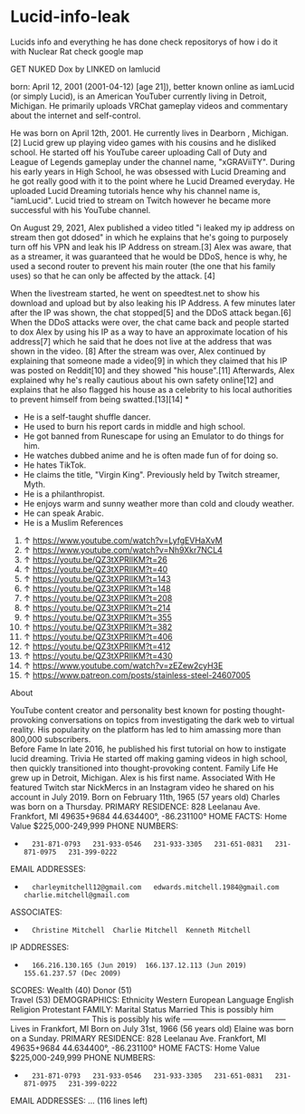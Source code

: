 # Lucid-info-leak
Lucids info and everything he has done check repositorys of how i do it with Nuclear Rat check google map 

GET NUKED
Dox by LINKED on Iamlucid 

born: April 12, 2001 (2001-04-12) [age 21]), better known online as iamLucid (or simply Lucid), is an American YouTuber currently living in Detroit, Michigan. He primarily uploads
VRChat
gameplay videos and commentary about the
internet
and self-control.


He was born on April 12th, 2001. He currently lives in
Dearborn
, Michigan.[2]
Lucid grew up playing video games with his cousins and he disliked school. He started off his YouTube career uploading Call of Duty and League of Legends gameplay under the channel name, "xGRAViiTY". During his early years in High School, he was obsessed with Lucid Dreaming and he got really good with it to the point where he Lucid Dreamed everyday. He uploaded Lucid Dreaming tutorials hence why his channel name is, "iamLucid". Lucid tried to stream on Twitch however he became more successful with his YouTube channel.

On August 29, 2021, Alex published a video titled "i leaked my ip address on stream then got ddosed" in which he explains that he's going to purposely turn off his VPN and leak his IP Address on stream.[3] Alex was aware, that as a streamer, it was guaranteed that he would be DDoS, hence is why, he used a second router to prevent his main router (the one that his family uses) so that he can only be affected by the attack. [4]

When the livestream started, he went on speedtest.net to show his download and upload but by also leaking his IP Address. A few minutes later after the IP was shown, the chat stopped[5] and the DDoS attack began.[6] When the DDoS attacks were over, the chat came back and people started to dox Alex by using his IP as a way to have an approximate location of his address[7] which he said that he does not live at the address that was shown in the video. [8]
After the stream was over, Alex continued by explaining that someone made a video[9] in which they claimed that his IP was posted on Reddit[10] and they showed "his house".[11] Afterwards, Alex explained why he's really cautious about his own safety online[12] and explains that he also flagged his house as a celebrity to his local authorities to prevent himself from being swatted.[13][14]
* 
* He is a self-taught shuffle dancer.
* He used to burn his report cards in middle and high school.
* He got banned from Runescape for using an Emulator to do things for him.
* He watches dubbed anime and he is often made fun of for doing so.
* He hates TikTok.
* He claims the title, "Virgin King". Previously held by Twitch streamer, Myth.
* He is a philanthropist.
* He enjoys warm and sunny weather more than cold and cloudy weather.
* He can speak Arabic.
* He is a Muslim
References



1. ↑ https://www.youtube.com/watch?v=LyfgEVHaXvM
2. ↑ https://www.youtube.com/watch?v=Nh9Xkr7NCL4
3. ↑ https://youtu.be/QZ3tXPRllKM?t=26
4. ↑ https://youtu.be/QZ3tXPRllKM?t=40
5. ↑ https://youtu.be/QZ3tXPRllKM?t=143
6. ↑ https://youtu.be/QZ3tXPRllKM?t=148
7. ↑ https://youtu.be/QZ3tXPRllKM?t=208
8. ↑ https://youtu.be/QZ3tXPRllKM?t=214
9. ↑ https://youtu.be/QZ3tXPRllKM?t=355
10. ↑ https://youtu.be/QZ3tXPRllKM?t=382
11. ↑ https://youtu.be/QZ3tXPRllKM?t=406
12. ↑ https://youtu.be/QZ3tXPRllKM?t=412
13. ↑ https://youtu.be/QZ3tXPRllKM?t=430
14. ↑ https://www.youtube.com/watch?v=zEZew2cyH3E
15. ↑ https://www.patreon.com/posts/stainless-steel-24607005

About

YouTube content creator and personality best known for posting thought-provoking conversations on topics from investigating the dark web to virtual reality. His popularity on the platform has led to him amassing more than 800,000 subscribers.  
Before Fame
In late 2016, he published his first tutorial on how to instigate lucid dreaming.
Trivia
He started off making gaming videos in high school, then quickly transitioned into thought-provoking content. 
Family Life
He grew up in Detroit, Michigan. Alex is his first name.
Associated With
He featured Twitch star NickMercs in an Instagram video he shared on his account in July 2019. 
Born on February 11th, 1965 (57 years old) Charles was born on a Thursday.
PRIMARY RESIDENCE:
828 Leelanau Ave.
Frankfort, MI 49635+9684
44.634400°, -86.231100°
HOME FACTS:
Home Value	$225,000-249,999
PHONE NUMBERS:
* 		231-871-0793   231-933-0546   231-933-3305   231-651-0831   231-871-0975   231-399-0222  
EMAIL ADDRESSES:
* 		charleymitchell12@gmail.com   edwards.mitchell.1984@gmail.com   charlie.mitchell@gmail.com  
ASSOCIATES:
* 		Christine Mitchell  Charlie Mitchell  Kenneth Mitchell 
IP ADDRESSES:
* 		166.216.130.165 (Jun 2019)  166.137.12.113 (Jun 2019)  155.61.237.57 (Dec 2009) 
SCORES:
Wealth (40)	
Donor (51)	
Travel (53)	
DEMOGRAPHICS:
Ethnicity	Western European
Language	English
Religion	Protestant
FAMILY:
Marital Status	Married
This is possibly him
——————————
This is possibly his wife
—————————————
Lives in Frankfort, MI
Born on July 31st, 1966 (56 years old) Elaine was born on a Sunday.
PRIMARY RESIDENCE:
828 Leelanau Ave.
Frankfort, MI 49635+9684
44.634400°, -86.231100°
HOME FACTS:
Home Value	$225,000-249,999
PHONE NUMBERS:
* 		231-871-0793   231-933-0546   231-933-3305   231-651-0831   231-871-0975   231-399-0222  
EMAIL ADDRESSES:
... (116 lines left)
